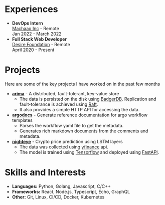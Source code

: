# Experiences

* **DevOps Intern** \
    <a href="https://machaao.com" target="_blank">Machaao Inc</a> - Remote \
    Jan 2022 - March 2022
* **Full Stack Web Developer** \
    <a href="https://desirefoundation.org" target="_blank">Desire Foundation</a> - Remote \
    April 2020 - Present

# Projects

Here are some of the key projects I have worked on in the past few months

* <a href="https://github.com/rohankmr414/arima" target="_blank"><b>arima</b></a> - A distributed, fault-tolerant, key-value store
    * The data is persisted on the disk using <a href="https://github.com/dgraph-io/badger" target="_blank">BadgerDB</a>. Replication and fault-tolerance is achieved using <a href="https://raft.github.io" target="_blank">Raft</a>.
    * It also provides a simple HTTP API for accessing the data.
* <a href="https://github.com/rohankmr414/argodocs" target="_blank"><b>argodocs</b></a> - Generate reference documentation for argo workflow templates
    * Parses the workflow yaml file to get the metadata.
    * Generates rich markdown documents from the comments and metadata.
* <a href="https://github.com/rohankmr414/nighteye" target="_blank"><b>nighteye</b></a> - Crypto price prediction using LSTM layers
    * The data was collected using <a href="https://pypi.org/project/yfinance/" target="_blank">yfinance</a> api.
    * The model is trained using <a href="https://www.tensorflow.org/" target="_blank">Tensorflow</a> and deployed using <a href="https://fastapi.tiangolo.com/" target="_blank">FastAPI</a>.

# Skills and Interests

* **Languages:** Python, Golang, Javascript, C/C++
* **Frameworks:** React, Node.js, Typescript, Echo, GraphQL
* **Other:** Git, Linux, CI/CD, Docker, Kubernetes    
